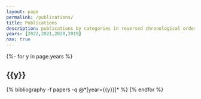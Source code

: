 ```yaml
---
layout: page
permalink: /publications/
title: Publications
description: publications by categories in reversed chronological order. generated by jekyll-scholar. * marks equal contribution.
years: [2022,2021,2020,2019]
nav: true
---
```

<!-- _pages/publications.md -->
<div class="publications">

{%- for y in page.years %}
  <h2 class="year">{{y}}</h2>
  {% bibliography -f papers -q @*[year={{y}}]* %}
{% endfor %}

</div>
